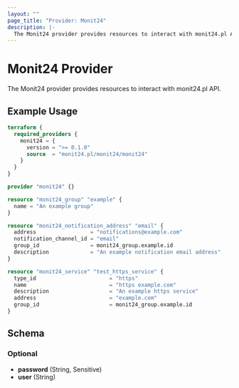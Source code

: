 ```yaml
---
layout: ""
page_title: "Provider: Monit24"
description: |-
  The Monit24 provider provides resources to interact with monit24.pl API.
---
```


# Monit24 Provider

The Monit24 provider provides resources to interact with monit24.pl API.

## Example Usage

```terraform
terraform {
  required_providers {
    monit24 = {
      version = ">= 0.1.0"
      source  = "monit24.pl/monit24/monit24"
    }
  }
}

provider "monit24" {}

resource "monit24_group" "example" {
  name = "An example group"
}

resource "monit24_notification_address" "email" {
  address                 = "notifications@example.com"
  notification_channel_id = "email"
  group_id                = monit24_group.example.id
  description             = "An example notification email address"
}

resource "monit24_service" "test_https_service" {
  type_id                       = "https"
  name                          = "https example.com"
  description                   = "An example https service"
  address                       = "example.com"
  group_id                      = monit24_group.example.id
}
```

<!-- schema generated by tfplugindocs -->
## Schema

### Optional

- **password** (String, Sensitive)
- **user** (String)
